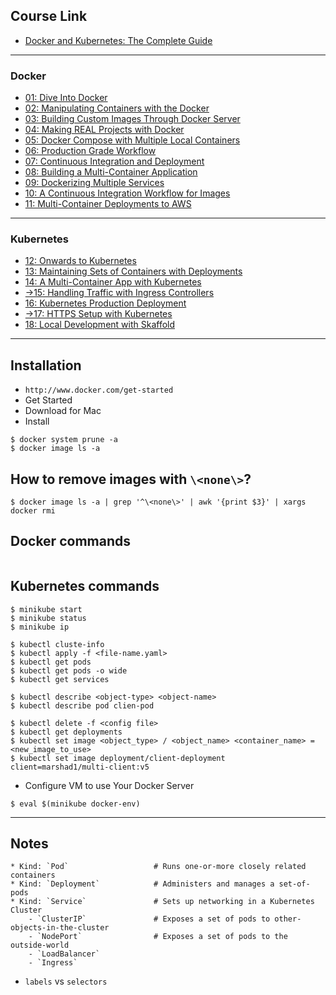 ## Course Link

* [Docker and Kubernetes: The Complete Guide](https://www.udemy.com/docker-and-kubernetes-the-complete-guide/)

***

### Docker

* [01: Dive Into Docker](https://github.com/muarshad01/Docker-and-Kubernetes/blob/master/01_Dive_Into_Docker.md)
* [02: Manipulating Containers with the Docker](https://github.com/muarshad01/Docker-and-Kubernetes/blob/master/02_Manipulating_Containers_with_the_Docker.md)
* [03: Building Custom Images Through Docker Server](https://github.com/muarshad01/Docker-and-Kubernetes/blob/master/03_Building_Custom_Images_Through_Docker_Server.md)
* [04: Making REAL Projects with Docker](https://github.com/muarshad01/Docker-and-Kubernetes/blob/master/04_Making_Real_Projects_with_Docker.md)
* [05: Docker Compose with Multiple Local Containers](https://github.com/muarshad01/Docker-and-Kubernetes/blob/master/05_Docker_Compose_with_Multiple_Local_Containers.md)
* [06: Production Grade Workflow](https://github.com/muarshad01/Docker-and-Kubernetes/blob/master/06_Production_Grade_Workflow.md)
* [07: Continuous Integration and Deployment](https://github.com/muarshad01/Docker-and-Kubernetes/blob/master/07_Continuous_Integration_and_Deployment.md)
* [08: Building a Multi-Container Application](https://github.com/muarshad01/Docker-and-Kubernetes/blob/master/08_Building_a_multi_container_application.md)
* [09: Dockerizing Multiple Services](https://github.com/muarshad01/Docker-and-Kubernetes/blob/master/09_Dockerizing_multiple_services.md)
* [10: A Continuous Integration Workflow for Images](https://github.com/muarshad01/Docker-and-Kubernetes/blob/master/10_A_contious_integration_workflow_for_images.md)
* [11: Multi-Container Deployments to AWS](https://github.com/muarshad01/Docker-and-Kubernetes/blob/master/11_Multi-Container_Deployments_to_AWS.md)

***

### Kubernetes

* [12: Onwards to Kubernetes](https://github.com/muarshad01/Docker-and-Kubernetes/blob/master/12_Onwards_to_Kubernetes.md)
* [13: Maintaining Sets of Containers with Deployments](https://github.com/muarshad01/Docker-and-Kubernetes/blob/master/13_Maintaining_Sets_of_Containers_with_Deployments.md)
* [14: A Multi-Container App with Kubernetes](https://github.com/muarshad01/Docker-and-Kubernetes/blob/master/14_A_Multi-Container_App_with_Kubernetes.md)
* [->15: Handling Traffic with Ingress Controllers](...)
* [16: Kubernetes Production Deployment](https://github.com/muarshad01/Docker-and-Kubernetes/blob/master/16_Kubernetes_Production_Deployment.md)
* [->17: HTTPS Setup with Kubernetes](...)
* [18: Local Development with Skaffold](..)

***

## Installation

* `http://www.docker.com/get-started` 
* Get Started
* Download for Mac 
* Install

```
$ docker system prune -a
$ docker image ls -a
```

## How to remove images with `\<none\>`?

```
$ docker image ls -a | grep '^\<none\>' | awk '{print $3}' | xargs docker rmi
```

## Docker commands

```
```

## Kubernetes commands

```
$ minikube start
$ minikube status
$ minikube ip

$ kubectl cluste-info
$ kubectl apply -f <file-name.yaml>
$ kubectl get pods
$ kubectl get pods -o wide
$ kubectl get services

$ kubectl describe <object-type> <object-name>
$ kubectl describe pod clien-pod

$ kubectl delete -f <config file>
$ kubectl get deployments
$ kubectl set image <object_type> / <object_name> <container_name> = <new_image_to_use>
$ kubectl set image deployment/client-deployment client=marshad1/multi-client:v5
```

* Configure VM to use Your Docker Server 

```
$ eval $(minikube docker-env)
```

***

## Notes

```
* Kind: `Pod`                   # Runs one-or-more closely related containers
* Kind: `Deployment`            # Administers and manages a set-of-pods
* Kind: `Service`               # Sets up networking in a Kubernetes Cluster
    - `ClusterIP`               # Exposes a set of pods to other-objects-in-the-cluster
    - `NodePort`                # Exposes a set of pods to the outside-world
    - `LoadBalancer`
    - `Ingress`
```











* `labels` vs `selectors`
